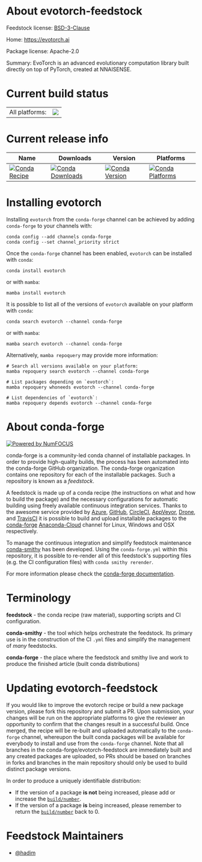 About evotorch-feedstock
========================

Feedstock license: [BSD-3-Clause](https://github.com/conda-forge/evotorch-feedstock/blob/main/LICENSE.txt)

Home: https://evotorch.ai

Package license: Apache-2.0

Summary: EvoTorch is an advanced evolutionary computation library built directly on top of PyTorch, created at NNAISENSE.

Current build status
====================


<table><tr><td>All platforms:</td>
    <td>
      <a href="https://dev.azure.com/conda-forge/feedstock-builds/_build/latest?definitionId=17759&branchName=main">
        <img src="https://dev.azure.com/conda-forge/feedstock-builds/_apis/build/status/evotorch-feedstock?branchName=main">
      </a>
    </td>
  </tr>
</table>

Current release info
====================

| Name | Downloads | Version | Platforms |
| --- | --- | --- | --- |
| [![Conda Recipe](https://img.shields.io/badge/recipe-evotorch-green.svg)](https://anaconda.org/conda-forge/evotorch) | [![Conda Downloads](https://img.shields.io/conda/dn/conda-forge/evotorch.svg)](https://anaconda.org/conda-forge/evotorch) | [![Conda Version](https://img.shields.io/conda/vn/conda-forge/evotorch.svg)](https://anaconda.org/conda-forge/evotorch) | [![Conda Platforms](https://img.shields.io/conda/pn/conda-forge/evotorch.svg)](https://anaconda.org/conda-forge/evotorch) |

Installing evotorch
===================

Installing `evotorch` from the `conda-forge` channel can be achieved by adding `conda-forge` to your channels with:

```
conda config --add channels conda-forge
conda config --set channel_priority strict
```

Once the `conda-forge` channel has been enabled, `evotorch` can be installed with `conda`:

```
conda install evotorch
```

or with `mamba`:

```
mamba install evotorch
```

It is possible to list all of the versions of `evotorch` available on your platform with `conda`:

```
conda search evotorch --channel conda-forge
```

or with `mamba`:

```
mamba search evotorch --channel conda-forge
```

Alternatively, `mamba repoquery` may provide more information:

```
# Search all versions available on your platform:
mamba repoquery search evotorch --channel conda-forge

# List packages depending on `evotorch`:
mamba repoquery whoneeds evotorch --channel conda-forge

# List dependencies of `evotorch`:
mamba repoquery depends evotorch --channel conda-forge
```


About conda-forge
=================

[![Powered by
NumFOCUS](https://img.shields.io/badge/powered%20by-NumFOCUS-orange.svg?style=flat&colorA=E1523D&colorB=007D8A)](https://numfocus.org)

conda-forge is a community-led conda channel of installable packages.
In order to provide high-quality builds, the process has been automated into the
conda-forge GitHub organization. The conda-forge organization contains one repository
for each of the installable packages. Such a repository is known as a *feedstock*.

A feedstock is made up of a conda recipe (the instructions on what and how to build
the package) and the necessary configurations for automatic building using freely
available continuous integration services. Thanks to the awesome service provided by
[Azure](https://azure.microsoft.com/en-us/services/devops/), [GitHub](https://github.com/),
[CircleCI](https://circleci.com/), [AppVeyor](https://www.appveyor.com/),
[Drone](https://cloud.drone.io/welcome), and [TravisCI](https://travis-ci.com/)
it is possible to build and upload installable packages to the
[conda-forge](https://anaconda.org/conda-forge) [Anaconda-Cloud](https://anaconda.org/)
channel for Linux, Windows and OSX respectively.

To manage the continuous integration and simplify feedstock maintenance
[conda-smithy](https://github.com/conda-forge/conda-smithy) has been developed.
Using the ``conda-forge.yml`` within this repository, it is possible to re-render all of
this feedstock's supporting files (e.g. the CI configuration files) with ``conda smithy rerender``.

For more information please check the [conda-forge documentation](https://conda-forge.org/docs/).

Terminology
===========

**feedstock** - the conda recipe (raw material), supporting scripts and CI configuration.

**conda-smithy** - the tool which helps orchestrate the feedstock.
                   Its primary use is in the construction of the CI ``.yml`` files
                   and simplify the management of *many* feedstocks.

**conda-forge** - the place where the feedstock and smithy live and work to
                  produce the finished article (built conda distributions)


Updating evotorch-feedstock
===========================

If you would like to improve the evotorch recipe or build a new
package version, please fork this repository and submit a PR. Upon submission,
your changes will be run on the appropriate platforms to give the reviewer an
opportunity to confirm that the changes result in a successful build. Once
merged, the recipe will be re-built and uploaded automatically to the
`conda-forge` channel, whereupon the built conda packages will be available for
everybody to install and use from the `conda-forge` channel.
Note that all branches in the conda-forge/evotorch-feedstock are
immediately built and any created packages are uploaded, so PRs should be based
on branches in forks and branches in the main repository should only be used to
build distinct package versions.

In order to produce a uniquely identifiable distribution:
 * If the version of a package **is not** being increased, please add or increase
   the [``build/number``](https://docs.conda.io/projects/conda-build/en/latest/resources/define-metadata.html#build-number-and-string).
 * If the version of a package **is** being increased, please remember to return
   the [``build/number``](https://docs.conda.io/projects/conda-build/en/latest/resources/define-metadata.html#build-number-and-string)
   back to 0.

Feedstock Maintainers
=====================

* [@hadim](https://github.com/hadim/)

